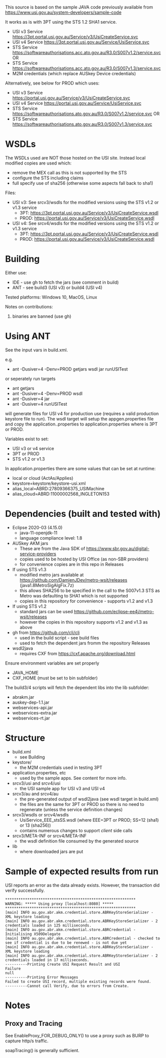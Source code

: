 This source is based on the sample JAVA code previously available from https://www.usi.gov.au/system-developers/sample-code

It works as is with 3PT using the STS 1.2 SHA1 service.

* USI v3 Service https://3pt.portal.usi.gov.au/Service/v3/UsiCreateService.svc
* USI v4 Service https://3pt.portal.usi.gov.au/Service/UsiService.svc
* STS Service https://softwareauthorisations.acc.ato.gov.au/R3.0/S007v1.2/service.svc OR
* STS Service https://softwareauthorisations.acc.ato.gov.au/R3.0/S007v1.3/service.svc
* M2M credentials (which replace AUSkey Device credentials)

Alternatively, see below for PROD which uses:

* USI v3 Service https://portal.usi.gov.au/Service/v3/UsiCreateService.svc
* USI v4 Service https://portal.usi.gov.au/Service/UsiService.svc
* STS Service https://softwareauthorisations.ato.gov.au/R3.0/S007v1.2/service.svc OR
* STS Service https://softwareauthorisations.ato.gov.au/R3.0/S007v1.3/service.svc

WSDLs
=====

The WSDLs used are NOT those hosted on the USI site. Instead local modified copies are used which:

* remove the MEX call as this is not supported by the STS
* configure the STS including claims
* full specify use of sha256 (otherwise some aspects fall back to sha1)

Files:

* USI v3: See srcv3/wsdls for the modified versions using the STS v1.2 or v1.3 service
    - 3PT: https://3pt.portal.usi.gov.au/Service/v3/UsiCreateService.wsdl
    - PROD: https://portal.usi.gov.au/Service/v3/UsiCreateService.wsdl
* USI v4: See srcv4/wsdls for the modified versions using the STS v1.2 or v1.3 service
    - 3PT: https://3pt.portal.usi.gov.au/Service/v3/UsiCreateService.wsdl
    - PROD: https://portal.usi.gov.au/Service/v3/UsiCreateService.wsdl

Building
========

Either use:

* IDE - use gh to fetch the jars (see comment in build)
* ANT - see build3 (USI v3) or build4 (USI v4)

Tested platforms: Windows 10, MacOS, Linux

Notes on contributions:

1. binaries are banned (use gh)

Using ANT
=========

See the input vars in build.xml.

e.g.

  * ant -Dusiver=4 -Denv=PROD getjars wsdl jar runUSITest

or seperately run targets
  * ant getjars
  * ant -Dusiver=4 -Denv=PROD wsdl
  * ant -Dusiver=4 jar
  * ant -Dusiver=4 runUSITest
  
will generate files for USI v4 for production use (requires a valid production keystore file to run).
The wsdl target will setup the appgen.properties file and
copy the application.<env>.properties to application.properties where <env> is 3PT or PROD.

Variables exist to set:
  * USI v3 or v4 service
  * 3PT or PROD
  * STS v1.2 or v1.3

In application.properties there are some values that can be set at runtime:
  * local or cloud (ActAs/Applies)
  * keystore=keystore/keystore-usi.xml
  * alias_local=ABRD:27809366375_USIMachine
  * alias_cloud=ABRD:11000002568_INGLETON153


Dependencies (built and tested with)
============

* Eclipse 2020-03 (4.15.0)
    - java-11-openjdk-11
    - language compliance level: 1.8
* AUSkey AKM jars
    - These are from the Java SDK of https://www.sbr.gov.au/digital-service-providers
    - copies used to be hosted by USI Office (as non-SBR providers)
    - for convenience copies are in this repo in Releases
* If using STS v1.3
    - modified metro jars available at https://github.com/DamienJDev/metro-wsit/releases (java1.8MetroSigAlgFix.7z)
    - this allows SHA256 to be specified in the call to the S007v1.3 STS as Metro was defaulting to SHA1 which is not supported
    - copies in this repository for convenience - supports v1.2 and v1.3
* If using STS v1.2
    - standard jars can be used https://github.com/eclipse-ee4j/metro-wsit/releases
    - however the copies in this repository supports v1.2 and v1.3 as above
* gh from https://github.com/cli/cli
    - used in the build script - see build files
    - used to fetch the dependent jars fromm the repository Releases
* wsdl2java
    - requires CXF from https://cxf.apache.org/download.html

Ensure environment variables are set properly

* JAVA_HOME
* CXF_HOME (must be set to bin subfolder)

The build3/4 scripts will fetch the dependent libs into the lib subfolder:

* abrakm.jar
* auskey-dep-1.1.jar
* webservices-api.jar
* webservices-extra.jar
* webservices-rt.jar

Structure
=========

* build.xml
    - see Building
* keystore/
    - the M2M credentials used in testing 3PT
* application.properties, etc
    - used by the sample apps. See content for more info.
* srcv3/usi and srcv4/usi
    - the USI sample app for USI v3 and USI v4
* srcv3/au and srcv4/au
    - the pre-generated output of wsdl2java (see wsdl target in build.xml)
    - the files are the same for 3PT or PROD so there is no need to regenerate (unless the service definition changes)
* srcv3/wsdls or srcv4/wsdls
    - UsiService_EEE_stsSS.wsdl (where EEE=3PT or PROD; SS=12 (sha1) or 13 (sha256))
    - contains numerous changes to support *client* side calls
* srcv3/META-INF or srcv4/META-INF
    - the wsdl definition file consumed by the generated source
* lib
    - where downloaded jars are put

Sample of expected results from run
================

USI reports an error as the data already exists. However, the transaction did verify successfully.

```
***********************************************************
WARNING: ***** Using proxy [localhost:8080] *****
***********************************************************
[main] INFO au.gov.abr.akm.credential.store.ABRKeyStoreSerializer - XML keystore loading
[main] INFO au.gov.abr.akm.credential.store.ABRKeyStoreSerializer - 2 credentials loaded in 125 milliseconds.
[main] INFO au.gov.abr.akm.credential.store.ABRCredential - Initialising X509Delegate
[main] INFO au.gov.abr.akm.credential.store.ABRCredential - checked to see if credential is due to be renewed - is not due yet
[main] INFO au.gov.abr.akm.credential.store.ABRKeyStoreSerializer - XML keystore loading
[main] INFO au.gov.abr.akm.credential.store.ABRKeyStoreSerializer - 2 credentials loaded in 17 milliseconds.
----------Printing Create USI Request Result and USI
Failure
null
----------Printing Error Messages
Failed to create USI record, multiple existing records were found.
----------Cannot call Verify, due to errors from Create.
```

Notes
=====

Proxy and Tracing
-----

See EnableProxy_FOR_DEBUG_ONLY() to use a proxy such as BURP to capture http/s traffic.

soapTracing() is generally sufficient.

